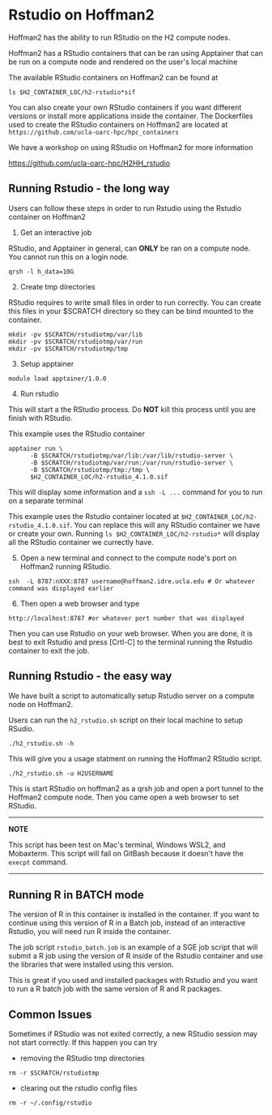 # Rstudio on Hoffman2

Hoffman2 has the ability to run RStudio on the H2 compute nodes. 

Hoffman2 has a RStudio containers that can be ran using Apptainer that can be run on a compute node and rendered on the user's local machine

The available RStudio containers on Hoffman2 can be found at

```
ls $H2_CONTAINER_LOC/h2-rstudio*sif
```

You can also create your own RStudio containers if you want different versions or install more applications inside the container. The Dockerfiles used to create the RStudio containers on Hoffman2 are located at `https://github.com/ucla-oarc-hpc/hpc_containers`
 
We have a workshop on using RStudio on Hoffman2 for more information

https://github.com/ucla-oarc-hpc/H2HH_rstudio


## Running Rstudio - the long way

Users can follow these steps in order to run Rstudio using the Rstudio container on Hoffman2


1. Get an interactive job

RStudio, and Apptainer in general, can **ONLY** be ran on a compute node. You cannot run this on a login node.

```
qrsh -l h_data=10G
```

2. Create tmp directories

RStudio requires to write small files in order to run correctly. You can create this files in your $SCRATCH directory so they can be bind mounted to the container.

```
mkdir -pv $SCRATCH/rstudiotmp/var/lib
mkdir -pv $SCRATCH/rstudiotmp/var/run
mkdir -pv $SCRATCH/rstudiotmp/tmp
```

3. Setup apptainer

```
module load apptainer/1.0.0
```

4. Run rstudio

This will start a the RStudio process. Do **NOT** kill this process until you are finish with RStudio.

This example uses the RStudio container 
```
apptainer run \
      -B $SCRATCH/rstudiotmp/var/lib:/var/lib/rstudio-server \
      -B $SCRATCH/rstudiotmp/var/run:/var/run/rstudio-server \
      -B $SCRATCH/rstudiotmp/tmp:/tmp \ 
      $H2_CONTAINER_LOC/h2-rstudio_4.1.0.sif
```

This will display some information and a `ssh -L ...` command for you to run on a separate terminal 

This example uses the Rstudio container located at `$H2_CONTAINER_LOC/h2-rstudio_4.1.0.sif`. You can replace this will any RStudio container we have or create your own. Running `ls $H2_CONTAINER_LOC/h2-rstudio*` will display all the RStudio container we currectly have.


5. Open a new terminal and connect to the compute node's port on Hoffman2 running RStudio. 

```
ssh  -L 8787:nXXX:8787 username@hoffman2.idre.ucla.edu # Or whatever command was displayed earlier 
```

6. Then open a web browser and type

```
http://localhost:8787 #or whatever port number that was displayed
```

Then you can use Rstudio on your web browser. When you are done, it is best to exit Rstudio and press [Crtl-C] to the terminal running the Rstudio container to exit the job.

## Running Rstudio - the easy way

We have built a script to automatically setup Rstudio server on a compute node on Hoffman2.
 
Users can run the `h2_rstudio.sh` script on their local machine to setup RSudio.

```
./h2_rstudio.sh -h
```

This will give you a usage statment on running the Hoffman2 RStudio script.

```
./h2_rstudio.sh -u H2USERNAME
```

This is start RStudio on hoffman2 as a qrsh job and open a port tunnel to the Hoffman2 compute node. Then you came open a web browser to set RStudio.

---
**NOTE**

This script has been test on Mac's terminal, Windows WSL2, and Mobaxterm. This script will fail on GitBash because it doesn't have the `execpt` command.
 
---


## Running R in BATCH mode

The version of R in this container is installed in the container. If you want to continue using this version of R in a Batch job, instead of an interactive Rstudio, you will need run R inside the container.

The job script `rstudio_batch.job` is an example of a SGE job script that will submit a R job using the version of R inside of the Rstudio container and use the libraries that were installed using this version.

This is great if you used and installed packages with Rstudio and you want to run a R batch job with the same version of R and R packages.


## Common Issues

Sometimes if RStudio was not exited correctly, a new RStudio session may not start correctly. If this happen you can try

- removing the RStudio tmp directories

```
rm -r $SCRATCH/rstudiotmp
```

- clearing out the rstudio config files

```
rm -r ~/.config/rstudio
```


